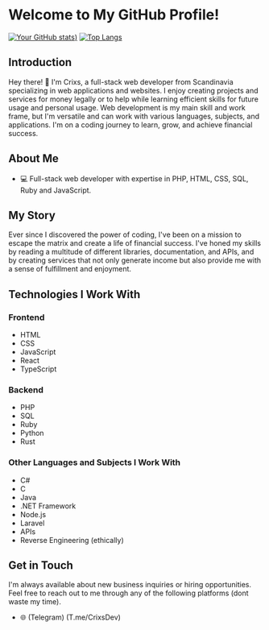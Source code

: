 # Welcome to My GitHub Profile!
[![Your GitHub stats](https://github-readme-stats.vercel.app/api?username=CrixsDev&show_icons=true&theme=radical))](https://github.com/anuraghazra/github-readme-stats)
[![Top Langs](https://github-readme-stats.vercel.app/api/top-langs/?username=CrixsDev&layout=donut)](https://github.com/anuraghazra/github-readme-stats)
## Introduction

Hey there! 👋 I'm Crixs, a full-stack web developer from Scandinavia specializing in web applications and websites.
I enjoy creating projects and services for money legally or to help while learning efficient skills for future usage and personal usage.
Web development is my main skill and work frame, but I'm versatile and can work with various languages, subjects, and applications.
I'm on a coding journey to learn, grow, and achieve financial success.

## About Me

- 💻 Full-stack web developer with expertise in PHP, HTML, CSS, SQL, Ruby and JavaScript.

## My Story

Ever since I discovered the power of coding, I've been on a mission to escape the matrix and create a life of financial success. 
I've honed my skills by reading a multitude of different libraries, documentation, and APIs,
and by creating services that not only generate income but also provide me with a sense of fulfillment and enjoyment.

## Technologies I Work With

### Frontend

- HTML
- CSS
- JavaScript
- React
- TypeScript

### Backend

- PHP
- SQL
- Ruby
- Python
- Rust

### Other Languages and Subjects I Work With

- C#
- C
- Java
- .NET Framework
- Node.js
- Laravel
- APIs
- Reverse Engineering (ethically)
## Get in Touch

I'm always available about new business inquiries or hiring opportunities. Feel free to reach out to me through any of the following platforms (dont waste my time).

- 🌐 (Telegram) (T.me/CrixsDev)



